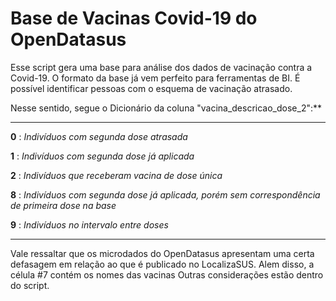 # Base de Vacinas Covid-19 do OpenDatasus

Esse script gera uma base para análise dos dados de vacinação contra a Covid-19. O formato da base já vem perfeito para ferramentas de BI.
É possível identificar pessoas com o esquema de vacinação atrasado.

Nesse sentido, segue o Dicionário da coluna "vacina_descricao_dose_2":**

---
**0** : *Indivíduos com segunda dose atrasada*

**1** : *Indivíduos com segunda dose já aplicada*

**2** : *Indivíduos que receberam vacina de dose única*

**8** : *Indivíduos com segunda dose já aplicada, porém sem correspondência de primeira dose na base*

**9** : *Indivíduos no intervalo entre doses*

---


Vale ressaltar que os microdados do OpenDatasus apresentam uma certa defasagem em relação ao que é publicado no LocalizaSUS. Alem disso, a célula #7 contém os nomes das vacinas
Outras considerações estão dentro do script.